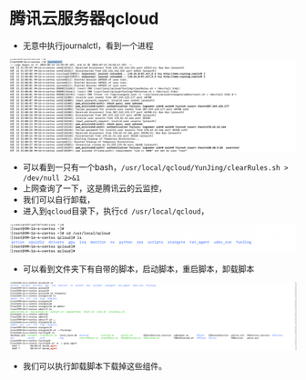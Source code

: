# 腾讯云服务器qcloud

- 无意中执行journalctl，看到一个进程

![image-20230713235814737](images/image-20230713235814737.png)

- 可以看到一只有一个bash，`/usr/local/qcloud/YunJing/clearRules.sh > /dev/null 2>&1`
- 上网查询了一下，这是腾讯云的云监控，
- 我们可以自行卸载，
- 进入到`qcloud`目录下，执行`cd /usr/local/qcloud`，

![image-20230713235930609](images/image-20230713235930609.png)

- 可以看到文件夹下有自带的脚本，启动脚本，重启脚本，卸载脚本

![image-20230714000006279](images/image-20230714000006279.png)

- 我们可以执行卸载脚本下载掉这些组件。